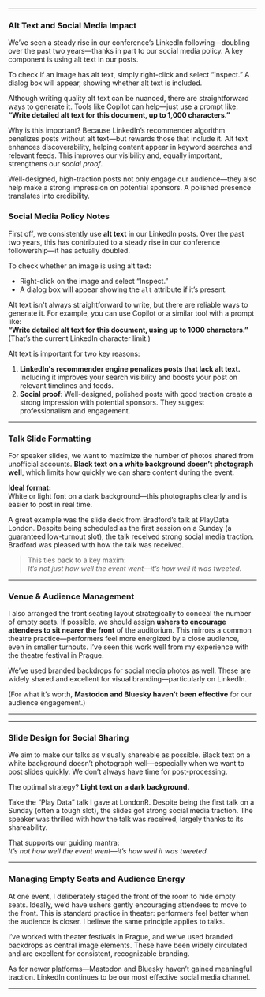 
---

### **Alt Text and Social Media Impact**

We’ve seen a steady rise in our conference’s LinkedIn following—doubling over the past two years—thanks in part to our social media policy. A key component is using alt text in our posts.

To check if an image has alt text, simply right-click and select “Inspect.” A dialog box will appear, showing whether alt text is included.

Although writing quality alt text can be nuanced, there are straightforward ways to generate it. Tools like Copilot can help—just use a prompt like:  
**“Write detailed alt text for this document, up to 1,000 characters.”**

Why is this important? Because LinkedIn’s recommender algorithm penalizes posts without alt text—but rewards those that include it. Alt text enhances discoverability, helping content appear in keyword searches and relevant feeds. This improves our visibility and, equally important, strengthens our *social proof*.

Well-designed, high-traction posts not only engage our audience—they also help make a strong impression on potential sponsors. A polished presence translates into credibility.


### Social Media Policy Notes

First off, we consistently use **alt text** in our LinkedIn posts. Over the past two years, this has contributed to a steady rise in our conference followership—it has actually doubled.

To check whether an image is using alt text:
- Right-click on the image and select “Inspect.”
- A dialog box will appear showing the `alt` attribute if it’s present.

Alt text isn't always straightforward to write, but there are reliable ways to generate it. For example, you can use Copilot or a similar tool with a prompt like:  
**“Write detailed alt text for this document, using up to 1000 characters.”**  
(That’s the current LinkedIn character limit.)

Alt text is important for two key reasons:
1. **LinkedIn's recommender engine penalizes posts that lack alt text.**  
   Including it improves your search visibility and boosts your post on relevant timelines and feeds.
2. **Social proof**: Well-designed, polished posts with good traction create a strong impression with potential sponsors. They suggest professionalism and engagement.

---

### Talk Slide Formatting

For speaker slides, we want to maximize the number of photos shared from unofficial accounts. **Black text on a white background doesn’t photograph well**, which limits how quickly we can share content during the event.

**Ideal format:**  
White or light font on a dark background—this photographs clearly and is easier to post in real time.

A great example was the slide deck from Bradford’s talk at PlayData London. Despite being scheduled as the first session on a Sunday (a guaranteed low-turnout slot), the talk received strong social media traction. Bradford was pleased with how the talk was received.  

> This ties back to a key maxim:  
> *It’s not just how well the event went—it’s how well it was tweeted.*

---

### Venue & Audience Management

I also arranged the front seating layout strategically to conceal the number of empty seats. If possible, we should assign **ushers to encourage attendees to sit nearer the front** of the auditorium. This mirrors a common theatre practice—performers feel more energized by a close audience, even in smaller turnouts. I’ve seen this work well from my experience with the theatre festival in Prague.

We’ve used branded backdrops for social media photos as well. These are widely shared and excellent for visual branding—particularly on LinkedIn.  

(For what it’s worth, **Mastodon and Bluesky haven’t been effective** for our audience engagement.)

---
---

### **Slide Design for Social Sharing**

We aim to make our talks as visually shareable as possible. Black text on a white background doesn’t photograph well—especially when we want to post slides quickly. We don’t always have time for post-processing.

The optimal strategy? **Light text on a dark background.**

Take the “Play Data” talk I gave at LondonR. Despite being the first talk on a Sunday (often a tough slot), the slides got strong social media traction. The speaker was thrilled with how the talk was received, largely thanks to its shareability.

That supports our guiding mantra:  
*It’s not how well the event went—it’s how well it was tweeted.*

---

### **Managing Empty Seats and Audience Energy**

At one event, I deliberately staged the front of the room to hide empty seats. Ideally, we’d have ushers gently encouraging attendees to move to the front. This is standard practice in theater: performers feel better when the audience is closer. I believe the same principle applies to talks.

I’ve worked with theater festivals in Prague, and we’ve used branded backdrops as central image elements. These have been widely circulated and are excellent for consistent, recognizable branding.

As for newer platforms—Mastodon and Bluesky haven’t gained meaningful traction. LinkedIn continues to be our most effective social media channel.

---

